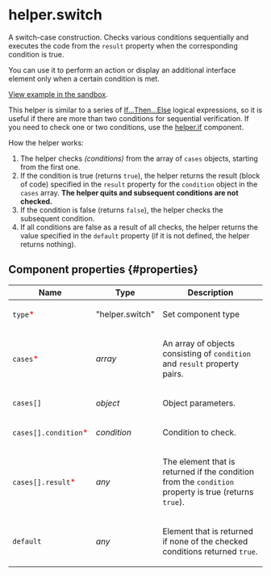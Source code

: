 # helper.switch

A switch-case construction. Checks various conditions sequentially and executes the code from the `result` property when the corresponding condition is true.

You can use it to perform an action or display an additional interface element only when a certain condition is met.

[View example in the sandbox](https://clck.ru/Rf2VQ).

This helper is similar to a series of [If...Then...Else](helper.if.md) logical expressions, so it is useful if there are more than two conditions for sequential verification. If you need to check one or two conditions, use the [helper.if](helper.if.md) component.

How the helper works:

1. The helper checks _(conditions)_ from the array of `cases` objects, starting from the first one.
2. If the condition is true (returns `true`), the helper returns the result (block of code) specified in the `result` property for the `condition` object in the `cases` array. **The helper quits and subsequent conditions are not checked.**
3. If the condition is false (returns `false`), the helper checks the subsequent condition.
4. If all conditions are false as a result of all checks, the helper returns the value specified in the `default` property (if it is not defined, the helper returns nothing).

## Component properties {#properties}

| Name                                                  | Type            | Description                                                                                                  |
| ----------------------------------------------------- | --------------- | ------------------------------------------------------------------------------------------------------------ |
| `type`<span style="color: red">\*</span>              | "helper.switch" | <p>Set component type</p>                                                                                    |
| `cases`<span style="color: red">\*</span>             | _array_         | <p>An array of objects consisting of `condition` and `result` property pairs.</p>                            |
| `cases[]`                                             | _object_        | <p>Object parameters.</p>                                                                                    |
| `cases[].condition`<span style="color: red">\*</span> | _condition_     | <p>Condition to check.</p>                                                                                   |
| `cases[].result`<span style="color: red">\*</span>    | _any_           | <p>The element that is returned if the condition from the `condition` property is true (returns `true`).</p> |
| `default`                                             | _any_           | <p>Element that is returned if none of the checked conditions returned `true`.</p>                           |
